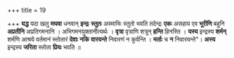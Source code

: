 +++
title = 19

+++
**यद्ध** यदा खलु **मघवा** धनवान् **इन्द्रः** **स्तुतः** अस्माभिः स्तुतो भवति तदेन्द्रः **एकः** असहाय एव **भूरीणि** बहूनि **अप्रतीनि** अप्रतिगमनानि । अभिगमनयुक्तानीत्यर्थः । **वृत्रा** वृत्राणि शत्रून् **हन्ति** हिनस्ति । **यस्य** इन्द्रस्य **शर्मन्** शर्मणि आश्रये वर्तमानं स्तोतारं **देवाः** **नकि** **वारयन्ते** निवारणं न कुर्वन्ति । **मर्ताः** च **न** निवारयन्ते"। **अस्य** इन्द्रस्य **जरिता** स्तोता **प्रियः** भवति ॥